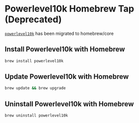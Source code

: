 # Powerlevel10k Homebrew Tap (Deprecated)

[`powerlevel10k`](https://github.com/romkatv/powerlevel10k) has been migrated to homebrew/core

## Install Powerlevel10k with Homebrew

```zsh
brew install powerlevel10k
```

## Update Powerlevel10k with Homebrew

```zsh
brew update && brew upgrade
```

## Uninstall Powerlevel10k with Homebrew

```zsh
brew uninstall powerlevel10k
```

